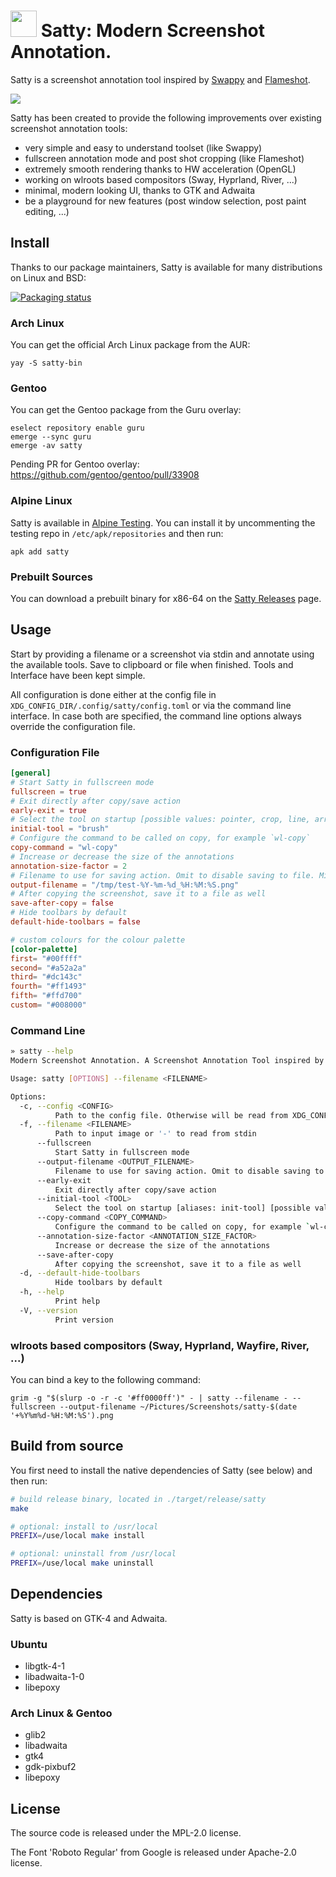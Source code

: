 # <img src="assets/satty.svg" height="42"> Satty: Modern Screenshot Annotation.

Satty is a screenshot annotation tool inspired by [Swappy](https://github.com/jtheoof/swappy) and [Flameshot](https://flameshot.org/).

![](assets/usage.gif)

Satty has been created to provide the following improvements over existing screenshot annotation tools:

- very simple and easy to understand toolset (like Swappy)
- fullscreen annotation mode and post shot cropping (like Flameshot)
- extremely smooth rendering thanks to HW acceleration (OpenGL)
- working on wlroots based compositors (Sway, Hyprland, River, ...)
- minimal, modern looking UI, thanks to GTK and Adwaita
- be a playground for new features (post window selection, post paint editing, ...)

## Install

Thanks to our package maintainers, Satty is available for many distributions on Linux and BSD:

[![Packaging status](https://repology.org/badge/vertical-allrepos/satty.svg)](https://repology.org/project/satty/versions)

### Arch Linux

You can get the official Arch Linux package from the AUR:

```
yay -S satty-bin
```

### Gentoo

You can get the Gentoo package from the Guru overlay:

```
eselect repository enable guru
emerge --sync guru
emerge -av satty
```

Pending PR for Gentoo overlay: https://github.com/gentoo/gentoo/pull/33908

### Alpine Linux

Satty is available in [Alpine Testing](https://pkgs.alpinelinux.org/packages?name=satty&branch=edge&repo=&arch=&maintainer=). You can install it by uncommenting the testing repo in `/etc/apk/repositories` and then run:

```
apk add satty
```

### Prebuilt Sources

You can download a prebuilt binary for x86-64 on the [Satty Releases](https://github.com/gabm/satty/releases) page.


## Usage

Start by providing a filename or a screenshot via stdin and annotate using the available tools. Save to clipboard or file when finished. Tools and Interface have been kept simple.

All configuration is done either at the config file in `XDG_CONFIG_DIR/.config/satty/config.toml` or via the command line interface. In case both are specified, the command line options always override the configuration file.

### Configuration File

```toml
[general]
# Start Satty in fullscreen mode
fullscreen = true
# Exit directly after copy/save action
early-exit = true
# Select the tool on startup [possible values: pointer, crop, line, arrow, rectangle, text, marker, blur, brush]
initial-tool = "brush"
# Configure the command to be called on copy, for example `wl-copy`
copy-command = "wl-copy"
# Increase or decrease the size of the annotations
annotation-size-factor = 2
# Filename to use for saving action. Omit to disable saving to file. Might contain format specifiers: https://docs.rs/chrono/latest/chrono/format/strftime/index.html
output-filename = "/tmp/test-%Y-%m-%d_%H:%M:%S.png"
# After copying the screenshot, save it to a file as well
save-after-copy = false
# Hide toolbars by default
default-hide-toolbars = false

# custom colours for the colour palette
[color-palette]
first= "#00ffff"
second= "#a52a2a"
third= "#dc143c"
fourth= "#ff1493"
fifth= "#ffd700"
custom= "#008000"
```

### Command Line

```sh
» satty --help
Modern Screenshot Annotation. A Screenshot Annotation Tool inspired by Swappy and Flameshot.

Usage: satty [OPTIONS] --filename <FILENAME>

Options:
  -c, --config <CONFIG>
          Path to the config file. Otherwise will be read from XDG_CONFIG_DIR/satty/config.toml
  -f, --filename <FILENAME>
          Path to input image or '-' to read from stdin
      --fullscreen
          Start Satty in fullscreen mode
      --output-filename <OUTPUT_FILENAME>
          Filename to use for saving action. Omit to disable saving to file. Might contain format specifiers: <https://docs.rs/chrono/latest/chrono/format/strftime/index.html>
      --early-exit
          Exit directly after copy/save action
      --initial-tool <TOOL>
          Select the tool on startup [aliases: init-tool] [possible values: pointer, crop, line, arrow, rectangle, text, marker, blur, brush]
      --copy-command <COPY_COMMAND>
          Configure the command to be called on copy, for example `wl-copy`
      --annotation-size-factor <ANNOTATION_SIZE_FACTOR>
          Increase or decrease the size of the annotations
      --save-after-copy
          After copying the screenshot, save it to a file as well
  -d, --default-hide-toolbars
          Hide toolbars by default
  -h, --help
          Print help
  -V, --version
          Print version
```

### wlroots based compositors (Sway, Hyprland, Wayfire, River, ...)

You can bind a key to the following command:

```
grim -g "$(slurp -o -r -c '#ff0000ff')" - | satty --filename - --fullscreen --output-filename ~/Pictures/Screenshots/satty-$(date '+%Y%m%d-%H:%M:%S').png
```


## Build from source

You first need to install the native dependencies of Satty (see below) and then run:

```sh
# build release binary, located in ./target/release/satty
make

# optional: install to /usr/local
PREFIX=/use/local make install

# optional: uninstall from /usr/local
PREFIX=/use/local make uninstall
```

## Dependencies

Satty is based on GTK-4 and Adwaita.

### Ubuntu

- libgtk-4-1
- libadwaita-1-0
- libepoxy

### Arch Linux & Gentoo

- glib2
- libadwaita
- gtk4
- gdk-pixbuf2
- libepoxy

## License

The source code is released under the MPL-2.0 license.

The Font 'Roboto Regular' from Google is released under Apache-2.0 license.
